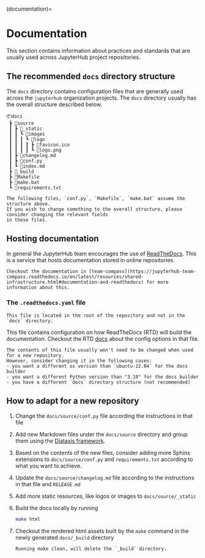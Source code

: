 (documentation)=

# Documentation

This section contains information about practices and standards that are usually used
across JupyterHub project repositories.

## The recommended `docs` directory structure

The `docs` directory contains configuration files that are generally used across the `jupyterhub` organization projects.
The `docs` directory usually has the overall structure described below.

```
📦docs
 ┣ 📂source
 ┃ ┣ 📂_static
 ┃ ┃ ┗ 📂images
 ┃ ┃ ┃ ┗ 📂logo
 ┃ ┃ ┃ ┃ ┣ 📜favicon.ico
 ┃ ┃ ┃ ┃ ┗ 📜logo.png
 ┃ ┣ 📜changelog.md
 ┃ ┣ 📜conf.py
 ┃ ┗ 📜index.md
 ┣ 📂_build
 ┣ 📜Makefile
 ┣ 📜make.bat
 ┗ 📜requirements.txt
```

```{warning}
The following files, `conf.py`, `Makefile`, `make.bat` assume the structure above.
If you wish to change something to the overall structure, please consider changing the relevant fields
in these files.
```

## Hosting documentation

In general the JupyterHub team encourages the use of [ReadTheDocs](https://readthedocs.org/).
This is a service that hosts documentation stored in online repositories.

```{note}
Checkout the documentation in [team-compass](https://jupyterhub-team-compass.readthedocs.io/en/latest/resources/shared-infrastructure.html#documentation-and-readthedocs) for more information about this.
```

### The `.readthedocs.yaml` file

```{warning}
This file is located in the root of the repository and not in the `docs` directory.
```

This file contains configuration on how ReadTheDocs (RTD) will build the documentation. Checkout the RTD [docs](https://docs.readthedocs.io/en/stable/config-file/v2.html) about the config options in that file.

```{note}
The contents of this file usually won't need to be changed when used for a new repository.
However, consider changing it in the following cases:
- you want a different os version than `ubuntu-22.04` for the docs builder
- you want a different Python version than "3.10" for the docs builder
- you have a different `docs` directory structure (not recommended)
```

## How to adapt for a new repository

1. Change the `docs/source/conf.py` file according the instructions in that file

1. Add new Markdown files under the `docs/source` directory and group them using the [Diataxis framework](https://diataxis.fr/).

1. Based on the contents of the new files, consider adding more Sphinx extensions to `docs/source/conf.py` and `requirements.txt` according to what you want to achieve.

1. Update the `docs/source/changelog.md` file according to the instructions in that file and `RELEASE.md`

1. Add more static resources, like logos or images to `docs/source/_static`

1. Build the docs locally by running

   ```bash
   make html
   ```

1. Checkout the rendered html assets built by the `make` command in the newly generated `docs/_build` directory

   ```{note}
   Running make clean, will delete the `_build` directory.
   ```
